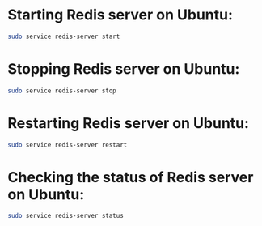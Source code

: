 # Starting Redis server on Ubuntu:

```bash
sudo service redis-server start
```

# Stopping Redis server on Ubuntu:

```bash
sudo service redis-server stop
```

# Restarting Redis server on Ubuntu:

```bash
sudo service redis-server restart
```

# Checking the status of Redis server on Ubuntu:

```bash
sudo service redis-server status
```
